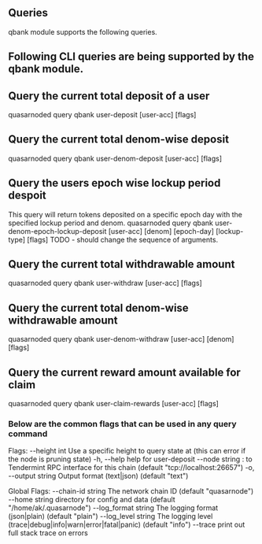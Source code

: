 ## Queries 

qbank module supports the following queries.

## Following CLI queries are being supported by the qbank module. 

## Query the current total deposit of a user
quasarnoded query qbank user-deposit [user-acc] [flags] 

## Query the current total denom-wise deposit 
quasarnoded query qbank user-denom-deposit [user-acc] [flags]

## Query the users epoch wise lockup period despoit
This query will return tokens deposited on a specific epoch day with the specified lockup period and denom. 
quasarnoded query qbank user-denom-epoch-lockup-deposit [user-acc] [denom] [epoch-day] [lockup-type] [flags]
TODO - should change the sequence of arguments.

## Query the current total withdrawable amount
quasarnoded query qbank user-withdraw [user-acc] [flags]

## Query the current total denom-wise withdrawable amount
quasarnoded query qbank user-denom-withdraw [user-acc] [denom] [flags]

## Query the current reward amount available for claim
quasarnoded query qbank user-claim-rewards [user-acc] [flags]

### Below are the common flags that can be used in any query command 

Flags:
      --height int      Use a specific height to query state at (this can error if the node is pruning state)
  -h, --help            help for user-deposit
      --node string     <host>:<port> to Tendermint RPC interface for this chain (default "tcp://localhost:26657")
  -o, --output string   Output format (text|json) (default "text")

Global Flags:
      --chain-id string     The network chain ID (default "quasarnode")
      --home string         directory for config and data (default "/home/ak/.quasarnode")
      --log_format string   The logging format (json|plain) (default "plain")
      --log_level string    The logging level (trace|debug|info|warn|error|fatal|panic) (default "info")
      --trace               print out full stack trace on errors
